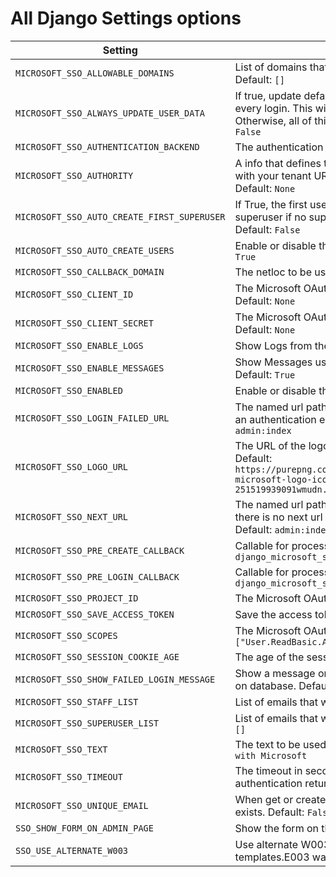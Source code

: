 # All Django Settings options

| Setting                                     | Description                                                                                                                                                                           |
|---------------------------------------------|---------------------------------------------------------------------------------------------------------------------------------------------------------------------------------------|
| `MICROSOFT_SSO_ALLOWABLE_DOMAINS`           | List of domains that will be allowed to create users. Default: `[]`                                                                                                                   |
| `MICROSOFT_SSO_ALWAYS_UPDATE_USER_DATA`     | If true, update default user info from Microsoft data at every login. This will also make their password unusable. Otherwise, all of this happens only on create. Default: `False`    |
| `MICROSOFT_SSO_AUTHENTICATION_BACKEND`      | The authentication backend to use.  Default: `None`                                                                                                                                   |
| `MICROSOFT_SSO_AUTHORITY`                   | A info that defines the token authority. You should set it with your tenant URL or AuthorityBuilder instance. Default: `None`                                                         |
| `MICROSOFT_SSO_AUTO_CREATE_FIRST_SUPERUSER` | If True, the first user that logs in will be created as superuser if no superuser exists in the database at all. Default: `False`                                                     |
| `MICROSOFT_SSO_AUTO_CREATE_USERS`           | Enable or disable the auto-create users feature. Default: `True`                                                                                                                      |
| `MICROSOFT_SSO_CALLBACK_DOMAIN`             | The netloc to be used on Callback URI. Default: `None`                                                                                                                                |
| `MICROSOFT_SSO_CLIENT_ID`                   | The Microsoft OAuth 2.0 Web Application Client ID. Default: `None`                                                                                                                    |
| `MICROSOFT_SSO_CLIENT_SECRET`               | The Microsoft OAuth 2.0 Web Application Client Secret. Default: `None`                                                                                                                |
| `MICROSOFT_SSO_ENABLE_LOGS`                 | Show Logs from the library. Default: `True`                                                                                                                                           |
| `MICROSOFT_SSO_ENABLE_MESSAGES`             | Show Messages using Django Messages Framework. Default: `True`                                                                                                                        |
| `MICROSOFT_SSO_ENABLED`                     | Enable or disable the plugin. Default: `True`                                                                                                                                         |
| `MICROSOFT_SSO_LOGIN_FAILED_URL`            | The named url path that the user will be redirected to if an authentication error is encountered. Default: `admin:index`                                                              |
| `MICROSOFT_SSO_LOGO_URL`                    | The URL of the logo to be used on the login button. Default: `https://purepng.com/public/uploads/large/purepng.com-microsoft-logo-iconlogobrand-logoiconslogos-251519939091wmudn.png` |
| `MICROSOFT_SSO_NEXT_URL`                    | The named url path that the user will be redirected if there is no next url after successful authentication. Default: `admin:index`                                                   |
| `MICROSOFT_SSO_PRE_CREATE_CALLBACK`         | Callable for processing pre-create logic. Default: `django_microsoft_sso.hooks.pre_create_user`                                                                                       |
| `MICROSOFT_SSO_PRE_LOGIN_CALLBACK`          | Callable for processing pre-login logic. Default: `django_microsoft_sso.hooks.pre_login_user`                                                                                         |
| `MICROSOFT_SSO_PROJECT_ID`                  | The Microsoft OAuth 2.0 Project ID. Default: `None`                                                                                                                                   |
| `MICROSOFT_SSO_SAVE_ACCESS_TOKEN`           | Save the access token in the session. Default: `False`                                                                                                                                |
| `MICROSOFT_SSO_SCOPES`                      | The Microsoft OAuth 2.0 Scopes. Default: `["User.ReadBasic.All"]`                                                                                                                     |
| `MICROSOFT_SSO_SESSION_COOKIE_AGE`          | The age of the session cookie in seconds. Default: `3600`                                                                                                                             |
| `MICROSOFT_SSO_SHOW_FAILED_LOGIN_MESSAGE`   | Show a message on browser when the user creation fails on database. Default: `False`                                                                                                  |
| `MICROSOFT_SSO_STAFF_LIST`                  | List of emails that will be created as staff. Default: `[]`                                                                                                                           |
| `MICROSOFT_SSO_SUPERUSER_LIST`              | List of emails that will be created as superuser. Default: `[]`                                                                                                                       |
| `MICROSOFT_SSO_TEXT`                        | The text to be used on the login button. Default: `Sign in with Microsoft`                                                                                                            |
| `MICROSOFT_SSO_TIMEOUT`                     | The timeout in seconds for the Microsoft SSO authentication returns info, in minutes. Default: `10`                                                                                   |
| `MICROSOFT_SSO_UNIQUE_EMAIL`                | When get or create a new user, check if the email already exists. Default: `False`                                                                                                    |
| `SSO_SHOW_FORM_ON_ADMIN_PAGE`               | Show the form on the admin page. Default: `True`                                                                                                                                      |
| `SSO_USE_ALTERNATE_W003`                    | Use alternate W003 warning. You need to silence original templates.E003 warning. Default: `False`                                                                                     |
